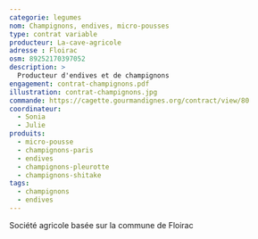```yaml
---
categorie: legumes
nom: Champignons, endives, micro-pousses
type: contrat variable
producteur: La-cave-agricole
adresse : Floirac
osm: 89252170397052
description: >
  Producteur d'endives et de champignons 
engagement: contrat-champignons.pdf
illustration: contrat-champignons.jpg
commande: https://cagette.gourmandignes.org/contract/view/80
coordinateur: 
  - Sonia
  - Julie
produits:
  - micro-pousse
  - champignons-paris
  - endives
  - champignons-pleurotte
  - champignons-shitake
tags:
  - champignons
  - endives
---
```


Société agricole basée sur la commune de Floirac